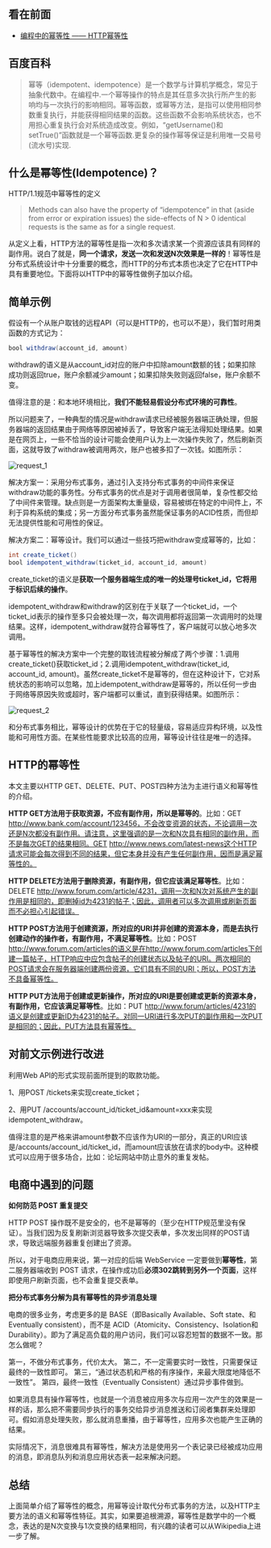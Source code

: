 看在前面
------

* <a href="https://www.i3geek.com/archives/841">编程中的幂等性 —— HTTP幂等性</a>

百度百科
------

> 幂等（idempotent、idempotence）是一个数学与计算机学概念，常见于抽象代数中。在编程中.一个幂等操作的特点是其任意多次执行所产生的影响均与一次执行的影响相同。幂等函数，或幂等方法，是指可以使用相同参数重复执行，并能获得相同结果的函数。这些函数不会影响系统状态，也不用担心重复执行会对系统造成改变。例如，“getUsername()和setTrue()”函数就是一个幂等函数.更复杂的操作幂等保证是利用唯一交易号(流水号)实现.

什么是幂等性(Idempotence)？
------

HTTP/1.1规范中幂等性的定义

> Methods can also have the property of “idempotence” in that (aside from error or expiration issues) the side-effects of N > 0 identical requests is the same as for a single request.

从定义上看，HTTP方法的幂等性是指一次和多次请求某一个资源应该具有同样的副作用。说白了就是，**同一个请求，发送一次和发送N次效果是一样的**！幂等性是分布式系统设计中十分重要的概念，而HTTP的分布式本质也决定了它在HTTP中具有重要地位。下面将以HTTP中的幂等性做例子加以介绍。

简单示例
------

假设有一个从账户取钱的远程API（可以是HTTP的，也可以不是），我们暂时用类函数的方式记为：

```java
bool withdraw(account_id, amount)
```

withdraw的语义是从account_id对应的账户中扣除amount数额的钱；如果扣除成功则返回true，账户余额减少amount；如果扣除失败则返回false，账户余额不变。

值得注意的是：和本地环境相比，**我们不能轻易假设分布式环境的可靠性**。

所以问题来了，一种典型的情况是withdraw请求已经被服务器端正确处理，但服务器端的返回结果由于网络等原因被掉丢了，导致客户端无法得知处理结果。如果是在网页上，一些不恰当的设计可能会使用户认为上一次操作失败了，然后刷新页面，这就导致了withdraw被调用两次，账户也被多扣了一次钱。如图所示：

![request_1](https://github.com/DemoTransfer/Java-Guide/blob/master/java/%E7%8A%B6%E6%80%81%E6%9C%BA/picture/request_1.png)

解决方案一：采用分布式事务，通过引入支持分布式事务的中间件来保证withdraw功能的事务性。分布式事务的优点是对于调用者很简单，复杂性都交给了中间件来管理。缺点则是一方面架构太重量级，容易被绑在特定的中间件上，不利于异构系统的集成；另一方面分布式事务虽然能保证事务的ACID性质，而但却无法提供性能和可用性的保证。

解决方案二：幂等设计。我们可以通过一些技巧把withdraw变成幂等的，比如：

```java
int create_ticket() 
bool idempotent_withdraw(ticket_id, account_id, amount)
```

create_ticket的语义是**获取一个服务器端生成的唯一的处理号ticket_id，它将用于标识后续的操作**。

idempotent_withdraw和withdraw的区别在于关联了一个ticket_id，一个ticket_id表示的操作至多只会被处理一次，每次调用都将返回第一次调用时的处理结果。这样，idempotent_withdraw就符合幂等性了，客户端就可以放心地多次调用。

基于幂等性的解决方案中一个完整的取钱流程被分解成了两个步骤：1.调用create_ticket()获取ticket_id；2.调用idempotent_withdraw(ticket_id, account_id, amount)。虽然create_ticket不是幂等的，但在这种设计下，它对系统状态的影响可以忽略，加上idempotent_withdraw是幂等的，所以任何一步由于网络等原因失败或超时，客户端都可以重试，直到获得结果。如图所示：

![request_2](https://github.com/DemoTransfer/Java-Guide/blob/master/java/%E7%8A%B6%E6%80%81%E6%9C%BA/picture/request_2.png)

和分布式事务相比，幂等设计的优势在于它的轻量级，容易适应异构环境，以及性能和可用性方面。在某些性能要求比较高的应用，幂等设计往往是唯一的选择。

HTTP的幂等性
------

本文主要以HTTP GET、DELETE、PUT、POST四种方法为主进行语义和幂等性的介绍。

**HTTP GET方法用于获取资源，不应有副作用，所以是幂等的**。比如：GET http://www.bank.com/account/123456，不会改变资源的状态，不论调用一次还是N次都没有副作用。请注意，这里强调的是一次和N次具有相同的副作用，而不是每次GET的结果相同。GET http://www.news.com/latest-news这个HTTP请求可能会每次得到不同的结果，但它本身并没有产生任何副作用，因而是满足幂等性的。

**HTTP DELETE方法用于删除资源，有副作用，但它应该满足幂等性**。比如：DELETE http://www.forum.com/article/4231，调用一次和N次对系统产生的副作用是相同的，即删掉id为4231的帖子；因此，调用者可以多次调用或刷新页面而不必担心引起错误。

**HTTP POST方法用于创建资源，所对应的URI并非创建的资源本身，而是去执行创建动作的操作者，有副作用，不满足幂等性**。比如：POST http://www.forum.com/articles的语义是在http://www.forum.com/articles下创建一篇帖子，HTTP响应中应包含帖子的创建状态以及帖子的URI。两次相同的POST请求会在服务器端创建两份资源，它们具有不同的URI；所以，POST方法不具备幂等性。

**HTTP PUT方法用于创建或更新操作，所对应的URI是要创建或更新的资源本身，有副作用，它应该满足幂等性**。比如：PUT http://www.forum/articles/4231的语义是创建或更新ID为4231的帖子。对同一URI进行多次PUT的副作用和一次PUT是相同的；因此，PUT方法具有幂等性。

对前文示例进行改进
------

利用Web API的形式实现前面所提到的取款功能。

1、用POST /tickets来实现create_ticket；

2、用PUT /accounts/account_id/ticket_id&amount=xxx来实现idempotent_withdraw。

值得注意的是严格来讲amount参数不应该作为URI的一部分，真正的URI应该是/accounts/account_id/ticket_id，而amount应该放在请求的body中。这种模式可以应用于很多场合，比如：论坛网站中防止意外的重复发帖。

电商中遇到的问题
------

**如何防范 POST 重复提交**

HTTP POST 操作既不是安全的，也不是幂等的（至少在HTTP规范里没有保证）。当我们因为反复刷新浏览器导致多次提交表单，多次发出同样的POST请求，导致远端服务器重复创建出了资源。

所以，对于电商应用来说，第一对应的后端 WebService 一定要做到**幂等性**，第二服务器端收到 POST 请求，在操作成功后**必须302跳转到另外一个页面**，这样即使用户刷新页面，也不会重复提交表单。

**把分布式事务分解为具有幂等性的异步消息处理**

电商的很多业务，考虑更多的是 BASE（即Basically Available、Soft state、和Eventually consistent），而不是 ACID（Atomicity、Consistency、Isolation和 Durability）。即为了满足高负载的用户访问，我们可以容忍短暂的数据不一致。那怎么做呢？

第一，不做分布式事务，代价太大。
第二，不一定需要实时一致性，只需要保证最终的一致性即可。
第三，“通过状态机和严格的有序操作，来最大限度地降低不一致性”。
第四，最终一致性（Eventually Consistent）通过异步事件做到。

如果消息具有操作幂等性，也就是一个消息被应用多次与应用一次产生的效果是一样的话，那么把不需要同步执行的事务交给异步消息推送和订阅者集群来处理即可。假如消息处理失败，那么就消息重播，由于幂等性，应用多次也能产生正确的结果。

实际情况下，消息很难具有幂等性，解决方法是使用另一个表记录已经被成功应用的消息，即消息队列和消息应用状态表一起来解决问题。

总结
------

上面简单介绍了幂等性的概念，用幂等设计取代分布式事务的方法，以及HTTP主要方法的语义和幂等性特征。其实，如果要追根溯源，幂等性是数学中的一个概念，表达的是N次变换与1次变换的结果相同，有兴趣的读者可以从Wikipedia上进一步了解。
